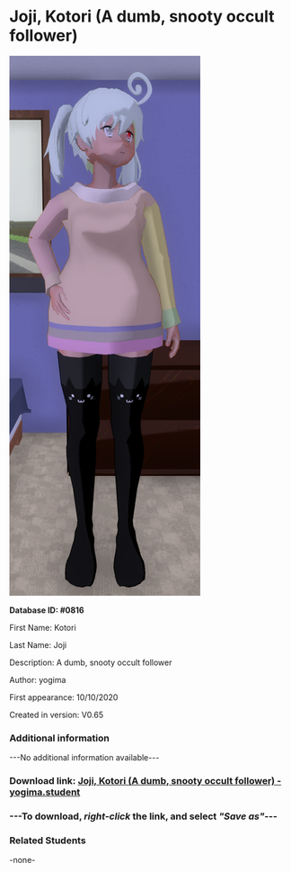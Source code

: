 # Joji, Kotori (A dumb, snooty occult follower)

<img src="../../Files/Images/Joji, Kotori (A dumb, snooty occult follower).png" title="Joji, Kotori (A dumb, snooty occult follower) - yogima">

**Database ID: #0816**

First Name: Kotori

Last Name: Joji

Description: A dumb, snooty occult follower

Author: yogima

First appearance: 10/10/2020

Created in version: V0.65

### Additional information

---No additional information available---

### Download link: <a href="https://raw.githubusercontent.com/Arbiter1223/Daigaku-Gurashi-Custom-Students/master/Files/Student%20Files/Joji%2C%20Kotori%20(A%20dumb%2C%20snooty%20occult%20follower)%20-%20yogima.student">Joji, Kotori (A dumb, snooty occult follower) - yogima.student</a>

### ---**To download, _right-click_ the link, and select _"Save as"_**---

### Related Students

-none-
